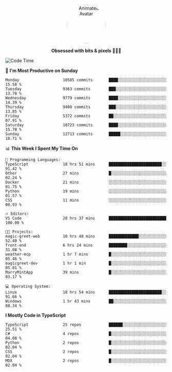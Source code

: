 
<div align="center">
  <img 
    src="https://i.postimg.cc/W1R4TF4j/d6kpuve-c97567cf-518b-4b86-a271-5c89d88d22f7.gif" 
    width="120" 
    height="120" 
    alt="Animated Avatar" 
    style="border-radius: 50%;" 
  />
  
  <strong>Obsessed with bits & pixels 🧑‍💻🎨</strong>
</div>


<!--
### 🛠️ Main Tech Stack

<div align="center">
  <img src="https://cdn.jsdelivr.net/gh/devicons/devicon/icons/javascript/javascript-original.svg" height="25" alt="JavaScript" />
  <img src="https://cdn.jsdelivr.net/gh/devicons/devicon/icons/react/react-original.svg" height="25" alt="React" />
  <img src="https://cdn.jsdelivr.net/gh/devicons/devicon/icons/cplusplus/cplusplus-original.svg" height="25" alt="C++" />
  <img src="https://cdn.jsdelivr.net/gh/devicons/devicon/icons/rust/rust-original.svg" height="25" alt="Rust" />
  <img src="https://cdn.jsdelivr.net/gh/devicons/devicon/icons/java/java-original.svg" height="25" alt="Java" />
  <img src="https://skillicons.dev/icons?i=mysql" height="25" alt="MySQL" />
  <img src="https://skillicons.dev/icons?i=pr" height="25" alt="Premiere Pro" />
</div> -->

<!--START_SECTION:waka-->
![Code Time](http://img.shields.io/badge/Code%20Time-2%2C630%20hrs%2010%20mins-blue)

📅 **I'm Most Productive on Sunday** 

```text
Monday                   10585 commits       ████░░░░░░░░░░░░░░░░░░░░░   15.58 % 
Tuesday                  9363 commits        ███░░░░░░░░░░░░░░░░░░░░░░   13.78 % 
Wednesday                9779 commits        ████░░░░░░░░░░░░░░░░░░░░░   14.39 % 
Thursday                 9408 commits        ███░░░░░░░░░░░░░░░░░░░░░░   13.85 % 
Friday                   5372 commits        ██░░░░░░░░░░░░░░░░░░░░░░░   07.91 % 
Saturday                 10723 commits       ████░░░░░░░░░░░░░░░░░░░░░   15.78 % 
Sunday                   12713 commits       █████░░░░░░░░░░░░░░░░░░░░   18.71 % 
```


📊 **This Week I Spent My Time On** 

```text
💬 Programming Languages: 
TypeScript               18 hrs 51 mins      ███████████████████████░░   91.42 % 
Other                    27 mins             █░░░░░░░░░░░░░░░░░░░░░░░░   02.24 % 
Docker                   21 mins             ░░░░░░░░░░░░░░░░░░░░░░░░░   01.75 % 
Python                   19 mins             ░░░░░░░░░░░░░░░░░░░░░░░░░   01.57 % 
CSS                      11 mins             ░░░░░░░░░░░░░░░░░░░░░░░░░   00.93 % 

🔥 Editors: 
VS Code                  20 hrs 37 mins      █████████████████████████   100.00 % 

🐱‍💻 Projects: 
magic-greet-web          10 hrs 48 mins      █████████████░░░░░░░░░░░░   52.40 % 
front-end                6 hrs 24 mins       ████████░░░░░░░░░░░░░░░░░   31.08 % 
weather-mcp              1 hr 7 mins         █░░░░░░░░░░░░░░░░░░░░░░░░   05.46 % 
magicgreet-dev           1 hr 1 min          █░░░░░░░░░░░░░░░░░░░░░░░░   05.01 % 
MarryMintApp             39 mins             █░░░░░░░░░░░░░░░░░░░░░░░░   03.17 % 

💻 Operating System: 
Linux                    18 hrs 54 mins      ███████████████████████░░   91.66 % 
Windows                  1 hr 43 mins        ██░░░░░░░░░░░░░░░░░░░░░░░   08.34 % 
```

**I Mostly Code in TypeScript** 

```text
TypeScript               25 repos            ██████░░░░░░░░░░░░░░░░░░░   25.51 % 
C#                       4 repos             █░░░░░░░░░░░░░░░░░░░░░░░░   04.08 % 
Python                   2 repos             █░░░░░░░░░░░░░░░░░░░░░░░░   02.04 % 
CSS                      2 repos             █░░░░░░░░░░░░░░░░░░░░░░░░   02.04 % 
MDX                      2 repos             █░░░░░░░░░░░░░░░░░░░░░░░░   02.04 % 
```




<!--END_SECTION:waka-->
